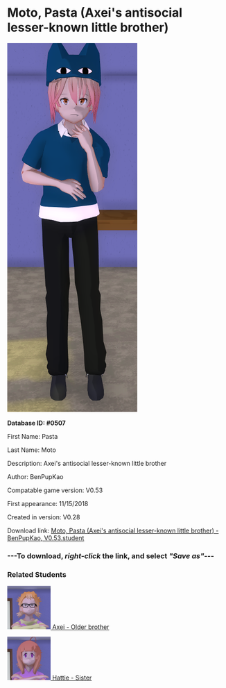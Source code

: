 # Moto, Pasta (Axei's antisocial lesser-known little brother)

<img src="../../Files/Images/Moto, Pasta (Axei's antisocial lesser-known little brother).png" title="Moto, Pasta (Axei's antisocial lesser-known little brother) - BenPupKao, V0.53">

**Database ID: #0507**

First Name: Pasta

Last Name: Moto

Description: Axei's antisocial lesser-known little brother

Author: BenPupKao

Compatable game version: V0.53

First appearance: 11/15/2018

Created in version: V0.28

Download link: <a href="https://raw.githubusercontent.com/Arbiter1223/Daigaku-Gurashi-Custom-Students/master/Files/Student%20Files/Moto%2C%20Pasta%20(Axei's%20antisocial%20lesser-known%20little%20brother)%20-%20BenPupKao%2C%20V0.53.student">Moto, Pasta (Axei's antisocial lesser-known little brother) - BenPupKao, V0.53.student</a>

### ---**To download, _right-click_ the link, and select _"Save as"_**---

### Related Students

<a href="Moto, Axei (An asshole yandere).md"><img src="../../Files/Thumbs/Moto, Axei (An asshole yandere).png" height="100" width="100" title="Moto, Axei (An asshole yandere) - BenPupKao, V0.53"></a><a href="Moto, Axei (An asshole yandere).md"> Axei - Older brother</a>

<a href="Moto, Hattie (A snooty lesbian who loves making puns).md"><img src="../../Files/Thumbs/Moto, Hattie (A snooty lesbian who loves making puns).png" height="100" width="100" title="Moto, Hattie (A snooty lesbian who loves making puns) - BenPupKao, V0.53"></a><a href="Moto, Hattie (A snooty lesbian who loves making puns).md"> Hattie - Sister</a>

